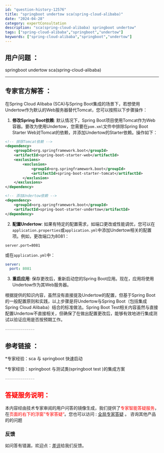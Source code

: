 ```yaml
---
id: "question-history-12576"
title: "springboot undertow sca(spring-cloud-alibaba)"
date: "2024-04-28"
category: expertConsultation
description: "sca(spring-cloud-alibaba) springboot undertow"
tags: ["spring-cloud-alibaba","springboot","undertow"]
keywords: ["spring-cloud-alibaba","springboot","undertow"]
---
```


## 用户问题 ： 
 springboot undertow sca(spring-cloud-alibaba) 

---------------
## 专家官方解答 ：

在Spring Cloud Alibaba (SCA)与Spring Boot集成的场景下，若想使用Undertow作为默认的Web服务器替代Tomcat，您可以按照以下步骤操作：

1. **修改Spring Boot依赖**: 默认情况下，Spring Boot项目使用Tomcat作为Web容器。要改为使用Undertow，您需要在`pom.xml`文件中排除Spring Boot Starter Web对Tomcat的依赖，并添加Undertow的Starter依赖。操作如下：

```xml
<!-- 排除Tomcat依赖 -->
<dependency>
    <groupId>org.springframework.boot</groupId>
    <artifactId>spring-boot-starter-web</artifactId>
    <exclusions>
        <exclusion>
            <groupId>org.springframework.boot</groupId>
            <artifactId>spring-boot-starter-tomcat</artifactId>
        </exclusion>
    </exclusions>
</dependency>

<!-- 添加Undertow依赖 -->
<dependency>
    <groupId>org.springframework.boot</groupId>
    <artifactId>spring-boot-starter-undertow</artifactId>
</dependency>
```

2. **配置Undertow**: 如果有特定的配置需求，如端口更改或性能调优，您可以在`application.properties`或`application.yml`中添加Undertow相关的配置项。例如，更改端口为8081：

```properties
server.port=8081
```

或在`application.yml`中：

```yaml
server:
  port: 8081
```

3. **重启应用**: 保存更改后，重新启动您的Spring Boot应用。现在，应用将使用Undertow作为其Web服务器。

根据提供的知识内容，虽然没有直接提及Undertow的配置，但基于Spring Boot的一般配置原则和实践，以上步骤是将Undertow与Spring Boot（包括集成Spring Cloud Alibaba）结合的标准做法。Spring Boot Test相关内容虽然与直接配置Undertow不直接相关，但确保了在做出配置更改后，能够有效地进行集成测试以验证应用是否按预期工作。


<font color="#949494">---------------</font> 


## 参考链接 ：

*专家经验：sca 与 springboot 快速启动 
 
 *专家经验：springboot 与测试类(springboot test )的集成方案 


 <font color="#949494">---------------</font> 
 


## <font color="#FF0000">答疑服务说明：</font> 

本内容经由技术专家审阅的用户问答的镜像生成，我们提供了<font color="#FF0000">专家智能答疑服务</font>，在<font color="#FF0000">页面的右下的浮窗”专家答疑“</font>。您也可以访问 : [全局专家答疑](https://opensource.alibaba.com/chatBot) 。 咨询其他产品的的问题

### 反馈
如问答有错漏，欢迎点：[差评](https://ai.nacos.io/user/feedbackByEnhancerGradePOJOID?enhancerGradePOJOId=12669)给我们反馈。
